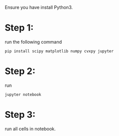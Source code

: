 Ensure you have install Python3.
# Step 1: 
run the following command
```
pip install scipy matplotlib numpy cvxpy jupyter
```
# Step 2:
run
```
jupyter notebook
```
# Step 3:
run all cells in notebook.
